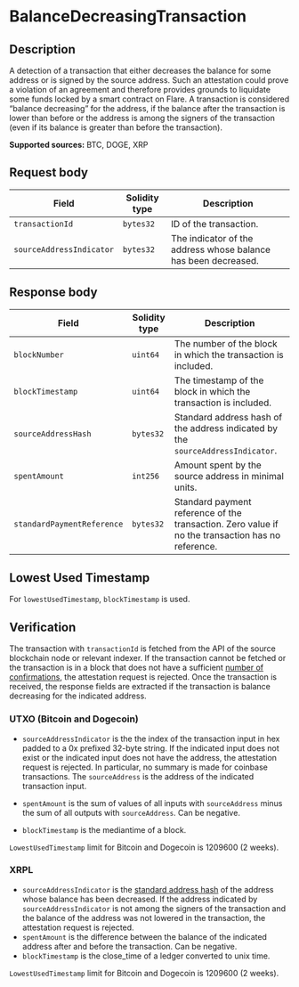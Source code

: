 # BalanceDecreasingTransaction

## Description

A detection of a transaction that either decreases the balance for some address or is signed by the source address.
Such an attestation could prove a violation of an agreement and therefore provides grounds to liquidate some funds locked by a smart contract on Flare.
A transaction is considered “balance decreasing” for the address, if the balance after the transaction is lower than before or the address is among the signers of the transaction (even if its balance is greater than before the transaction).

**Supported sources:** BTC, DOGE, XRP

## Request body

| Field                    | Solidity type | Description                                                    |
| ------------------------ | ------------- | -------------------------------------------------------------- |
| `transactionId`          | `bytes32`     | ID of the transaction.                                         |
| `sourceAddressIndicator` | `bytes32`     | The indicator of the address whose balance has been decreased. |

## Response body

| Field                      | Solidity type | Description                                                                                       |
| -------------------------- | ------------- | ------------------------------------------------------------------------------------------------- |
| `blockNumber`              | `uint64`      | The number of the block in which the transaction is included.                                     |
| `blockTimestamp`           | `uint64`      | The timestamp of the block in which the transaction is included.                                  |
| `sourceAddressHash`        | `bytes32`     | Standard address hash of the address indicated by the `sourceAddressIndicator`.                   |
| `spentAmount`              | `int256`      | Amount spent by the source address in minimal units.                                              |
| `standardPaymentReference` | `bytes32`     | Standard payment reference of the transaction. Zero value if no the transaction has no reference. |

## Lowest Used Timestamp

For `lowestUsedTimestamp`, `blockTimestamp` is used.

## Verification

The transaction with `transactionId` is fetched from the API of the source blockchain node or relevant indexer.
If the transaction cannot be fetched or the transaction is in a block that does not have a sufficient [number of confirmations](./Reference.md#confirmation-number), the attestation request is rejected.
Once the transaction is received, the response fields are extracted if the transaction is balance decreasing for the indicated address.

### UTXO (Bitcoin and Dogecoin)

- `sourceAddressIndicator` is the the index of the transaction input in hex padded to a 0x prefixed 32-byte string.
  If the indicated input does not exist or the indicated input does not have the address, the attestation request is rejected.
  In particular, no summary is made for coinbase transactions.
  The `sourceAddress` is the address of the indicated transaction input.

- `spentAmount` is the sum of values of all inputs with `sourceAddress` minus the sum of all outputs with `sourceAddress`.
  Can be negative.
- `blockTimestamp` is the mediantime of a block.

`LowestUsedTimestamp` limit for Bitcoin and Dogecoin is $1209600$ (2 weeks).

### XRPL

- `sourceAddressIndicator` is the [standard address hash](./Reference.md#standard-address-hash) of the address whose balance has been decreased.
  If the address indicated by `sourceAddressIndicator` is not among the signers of the transaction and the balance of the address was not lowered in the transaction, the attestation request is rejected.
- `spentAmount` is the difference between the balance of the indicated address after and before the transaction.
  Can be negative.
- `blockTimestamp` is the close_time of a ledger converted to unix time.

`LowestUsedTimestamp` limit for Bitcoin and Dogecoin is $1209600$ (2 weeks).
